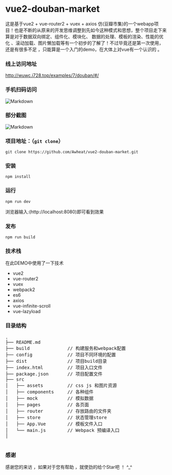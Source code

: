 # vue2-douban-market 
这是基于vue2 + vue-router2 + vuex + axios 仿(豆瓣市集)的一个webapp项目！也是不断的从原来的开发思维调整到先如今这种模式和思想，整个项目走下来算是对于数据双向绑定、组件化、模块化、 数据的处理、模板的渲染、性能的优化 、滚动加载、图片懒加载等有一个初步的了解了！不过毕竟还是第一次使用，还是有很多不足 ，只能算是一个入门的demo，在大体上对vue有一个认识的 。



### 线上访问地址

http://wuwc.i728.top/examples/7/douban/#/

### 手机扫码访问

![Markdown](http://wuwc.i728.top/static/images/ewm_vue.png)

### 部分截图

![Markdown](http://wuwc.i728.top/static/images/db_market_preview.png)

### 项目地址：（`git clone`）

```shell
git clone https://github.com/Awheat/vue2-douban-market.git
```

### 安装

```
npm install
```

### 运行

```
npm run dev
```
浏览器输入:(http://localhost:8080)即可看到效果

### 发布

```
npm run build
```

### 技术栈

在此DEMO中使用了一下技术
* vue2
* vue-router2
* vuex
* webpack2
* es6
* axios
* vue-infinite-scroll
* vue-lazyload


### 目录结构

<pre>
.
├── README.md           
├── build              // 构建服务和webpack配置
├── config             // 项目不同环境的配置
├── dist               // 项目build目录
├── index.html         // 项目入口文件
├── package.json       // 项目配置文件
├── src
│   ├── assets         // css js 和图片资源
│   ├── components     // 各种组件
│   ├── mock           // 模拟数据
│   ├── pages          // 各页面
│   ├── router         // 存放路由的文件夹
│   ├── store	       // 状态管理store
│   ├── App.Vue        // 模板文件入口
│   └── main.js        // Webpack 预编译入口
│	

</pre>

### 感谢

感谢您的来访 ，如果对于您有帮助 ，就使劲的给个Star吧 ！ ^_^




